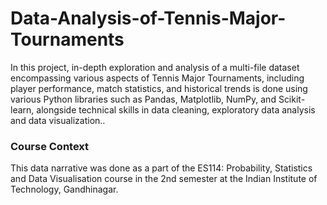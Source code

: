 # Data-Analysis-of-Tennis-Major-Tournaments
In this project, in-depth exploration and analysis of a multi-file dataset encompassing various aspects of Tennis Major Tournaments, including player performance, match statistics, and historical trends is done using various Python libraries such as Pandas, Matplotlib, NumPy, and Scikit-learn, alongside technical skills in data cleaning, exploratory data analysis and data visualization..


### Course Context
This data narrative was done as a part of the ES114: Probability, Statistics and Data Visualisation course in the 2nd semester at the Indian Institute of Technology, Gandhinagar. 
